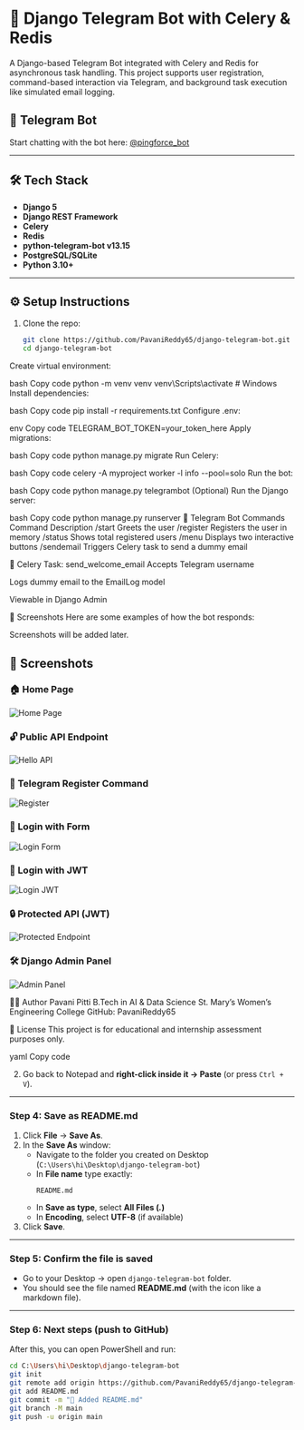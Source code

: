 # 🤖 Django Telegram Bot with Celery & Redis

A Django-based Telegram Bot integrated with Celery and Redis for asynchronous task handling. This project supports user registration, command-based interaction via Telegram, and background task execution like simulated email logging.

## 🤖 Telegram Bot

Start chatting with the bot here: [@pingforce_bot](https://t.me/pingforce_bot)

---

## 🛠️ Tech Stack

- **Django 5**
- **Django REST Framework**
- **Celery**
- **Redis**
- **python-telegram-bot v13.15**
- **PostgreSQL/SQLite**
- **Python 3.10+**

---

## ⚙️ Setup Instructions

1. Clone the repo:
   ```bash
   git clone https://github.com/PavaniReddy65/django-telegram-bot.git
   cd django-telegram-bot
Create virtual environment:

bash
Copy code
python -m venv venv
venv\Scripts\activate  # Windows
Install dependencies:

bash
Copy code
pip install -r requirements.txt
Configure .env:

env
Copy code
TELEGRAM_BOT_TOKEN=your_token_here
Apply migrations:

bash
Copy code
python manage.py migrate
Run Celery:

bash
Copy code
celery -A myproject worker -l info --pool=solo
Run the bot:

bash
Copy code
python manage.py telegrambot
(Optional) Run the Django server:

bash
Copy code
python manage.py runserver
🤖 Telegram Bot Commands
Command	Description
/start	Greets the user
/register	Registers the user in memory
/status	Shows total registered users
/menu	Displays two interactive buttons
/sendemail	Triggers Celery task to send a dummy email

📨 Celery Task: send_welcome_email
Accepts Telegram username

Logs dummy email to the EmailLog model

Viewable in Django Admin

📸 Screenshots
Here are some examples of how the bot responds:

Screenshots will be added later.



## 📸 Screenshots

### 🏠 Home Page  
![Home Page](screenshots/home-page.jpg)

### 🔓 Public API Endpoint  
![Hello API](screenshots/hello-api.jpg)

### 📝 Telegram Register Command  
![Register](screenshots/register-command.jpg)

### 🔐 Login with Form  
![Login Form](screenshots/login-form.jpg)

### 🔐 Login with JWT  
![Login JWT](screenshots/login-jwt.jpg)

### 🔒 Protected API (JWT)  
![Protected Endpoint](screenshots/protected-endpoint.jpg)

### 🛠️ Django Admin Panel  
![Admin Panel](screenshots/admin-panel.jpg)


👩‍💻 Author
Pavani Pitti
B.Tech in AI & Data Science
St. Mary’s Women’s Engineering College
GitHub: PavaniReddy65

📄 License
This project is for educational and internship assessment purposes only.

yaml
Copy code

2. Go back to Notepad and **right-click inside it → Paste** (or press `Ctrl + V`).

---

### Step 4: Save as README.md

1. Click **File** → **Save As**.
2. In the **Save As** window:  
   - Navigate to the folder you created on Desktop (`C:\Users\hi\Desktop\django-telegram-bot`)  
   - In **File name** type exactly:  
     ```
     README.md
     ```  
   - In **Save as type**, select **All Files (*.*)**  
   - In **Encoding**, select **UTF-8** (if available)  
3. Click **Save**.

---

### Step 5: Confirm the file is saved

- Go to your Desktop → open `django-telegram-bot` folder.
- You should see the file named **README.md** (with the icon like a markdown file).

---

### Step 6: Next steps (push to GitHub)

After this, you can open PowerShell and run:

```bash
cd C:\Users\hi\Desktop\django-telegram-bot
git init
git remote add origin https://github.com/PavaniReddy65/django-telegram-bot.git
git add README.md
git commit -m "📝 Added README.md"
git branch -M main
git push -u origin main